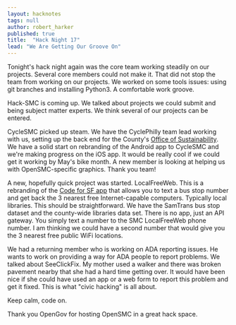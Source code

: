```yaml
---
layout: hacknotes
tags: null
author: robert_harker
published: true
title:  "Hack Night 17"
lead: "We Are Getting Our Groove On"
---
```


Tonight's hack night again was the core team working steadily on our projects.  Several core members could not make it.  That did not stop the team from working on our projects.  We worked on some tools issues: using git branches and installing Python3.  A comfortable work groove.

Hack-SMC is coming up.  We talked about projects we could submit and being subject matter experts.  We think several of our projects can be entered.

CycleSMC picked up steam.  We have the CyclePhilly team lead working with us, setting up the back end for the County's [Office of Sustainability](http://green.smcgov.org/).  We have a solid start on rebranding of the Android app to CycleSMC and we're making progress on the iOS app.  It would be really cool if we could get it working by May's bike month.  A new member is looking at helping us with OpenSMC-specific graphics.  Thank you team!

A new, hopefully quick project was started.  LocalFreeWeb.  This is a rebranding of the [Code for SF app](http://localfreeweb.org/) that allows you to text a bus stop number and get back the 3 nearest free Internet-capable computers.  Typically local libraries.  This should be straightforward.  We have the SamTrans bus stop dataset and the county-wide libraries data set.  There is no app, just an API gateway.  You simply text a number to the SMC LocalFreeWeb phone number.  I am thinking we could have a second number that would give you the 3 nearest free public WiFi locations.

We had a returning member who is working on ADA reporting issues.  He wants to work on providing a way for ADA people to report problems.  We talked about SeeClickFix.  My mother used a walker and there was broken pavement nearby that she had a hard time getting over.  It would have been nice if she could have used an app or a web form to report this problem and get it fixed.  This is what "civic hacking" is all about.

Keep calm, code on.

Thank you OpenGov for hosting OpenSMC in a great hack space.
